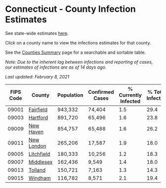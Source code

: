 # Connecticut - County Infection Estimates

See state-wide estimates [here](/infections/us-ct).

Click on a county name to view the infections estimates for that county.

See the [Counties Summary](/infections/summary-counties) page for a searchable and sortable table.

*Note: Due to the inherent lag between infections and reporting of cases, our estimates of infections are as of 14 days ago.*

*Last updated: February 8, 2021*

|   FIPS Code |                   County |   Population |   Confirmed Cases |   % Currently Infected |   % Total Infected |
|-------------|--------------------------|--------------|-------------------|------------------------|--------------------|
|       09001 |   [Fairfield](fairfield) |      943,332 |            74,404 |                    1.5 |               29.4 |
|       09003 |     [Hartford](hartford) |      891,720 |            65,496 |                    1.6 |               23.8 |
|       09009 |   [New Haven](new-haven) |      854,757 |            65,488 |                    1.6 |               26.2 |
|       09011 | [New London](new-london) |      265,206 |            17,587 |                    1.9 |               18.0 |
|       09005 | [Litchfield](litchfield) |      180,333 |            10,256 |                    1.2 |               18.3 |
|       09007 |   [Middlesex](middlesex) |      162,436 |             9,549 |                    1.4 |               18.0 |
|       09013 |       [Tolland](tolland) |      150,721 |             7,163 |                    1.3 |               14.3 |
|       09015 |       [Windham](windham) |      116,782 |             8,571 |                    2.1 |               19.4 |